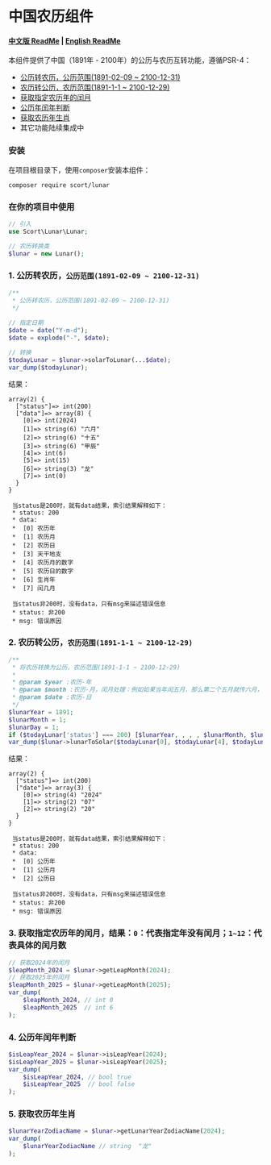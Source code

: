 # 中国农历组件

#### [中文版 ReadMe](README.md) | [English ReadMe](README.en.md)

本组件提供了中国（1891年 - 2100年）的公历与农历互转功能，遵循PSR-4：

- [公历转农历，公历范围(1891-02-09 ~ 2100-12-31)](#1-公历转农历公历范围1891-02-09--2100-12-31)
- [农历转公历，农历范围(1891-1-1 ~ 2100-12-29)](#2-农历转公历农历范围1891-1-1--2100-12-29)
- [获取指定农历年的闰月](#3-获取指定农历年的闰月结果0代表指定年没有闰月112代表具体的闰月数)
- [公历年闰年判断](#4-公历年闰年判断)
- [获取农历年生肖](#5-获取农历年生肖)
- 其它功能陆续集成中

### 安装

在项目根目录下，使用`composer`安装本组件：

```composer
composer require scort/lunar
```

### 在你的项目中使用
```php
// 引入
use Scort\Lunar\Lunar;

// 农历转换类
$lunar = new Lunar();
```

### 1. 公历转农历，`公历范围(1891-02-09 ~ 2100-12-31)`

```php
/**
 * 公历转农历，公历范围(1891-02-09 ~ 2100-12-31)
 */
 
// 指定日期
$date = date("Y-m-d");
$date = explode("-", $date);

// 转换
$todayLunar = $lunar->solarToLunar(...$date);
var_dump($todayLunar);
```

结果：

```
array(2) {
  ["status"]=> int(200)
  ["data"]=> array(8) {
    [0]=> int(2024)
    [1]=> string(6) "六月"
    [2]=> string(6) "十五"
    [3]=> string(6) "甲辰"
    [4]=> int(6)
    [5]=> int(15)
    [6]=> string(3) "龙"
    [7]=> int(0)
  }
}

 当status是200时，就有data结果，索引结果解释如下：
 * status: 200
 * data: 
 *  [0] 农历年
 *  [1] 农历月
 *  [2] 农历日
 *  [3] 天干地支
 *  [4] 农历月的数字
 *  [5] 农历日的数字
 *  [6] 生肖年
 *  [7] 闰几月
 
 当status非200时，没有data，只有msg来描述错误信息
 * status: 非200
 * msg: 错误原因
```

### 2. 农历转公历，`农历范围(1891-1-1 ~ 2100-12-29)`

```php
/**
 * 将农历转换为公历，农历范围(1891-1-1 ~ 2100-12-29)
 *
 * @param $year :农历-年
 * @param $month :农历-月，闰月处理：例如如果当年闰五月，那么第二个五月就传六月，相当于农历有13个月
 * @param $date :农历-日
 */
$lunarYear = 1891;
$lunarMonth = 1;
$lunarDay = 1;
if ($todayLunar['status'] === 200) [$lunarYear, , , , $lunarMonth, $lunarDay] = $todayLunar['data'];
var_dump($lunar->lunarToSolar($todayLunar[0], $todayLunar[4], $todayLunar[5]));
```

结果：

```
array(2) {
  ["status"]=> int(200)
  ["date"]=> array(3) {
    [0]=> string(4) "2024"
    [1]=> string(2) "07"
    [2]=> string(2) "20"
  }
}

 当status是200时，就有data结果，索引结果解释如下：
 * status: 200
 * data: 
 *  [0] 公历年
 *  [1] 公历月
 *  [2] 公历日
 
 当status非200时，没有data，只有msg来描述错误信息
 * status: 非200
 * msg: 错误原因
```

### 3. 获取指定农历年的闰月，结果：`0`：代表指定年没有闰月；`1~12`：代表具体的闰月数
```php
// 获取2024年的闰月
$leapMonth_2024 = $lunar->getLeapMonth(2024);
// 获取2025年的闰月
$leapMonth_2025 = $lunar->getLeapMonth(2025);
var_dump(
    $leapMonth_2024, // int 0
    $leapMonth_2025  // int 6
);
```

### 4. 公历年闰年判断
```php
$isLeapYear_2024 = $lunar->isLeapYear(2024);
$isLeapYear_2025 = $lunar->isLeapYear(2025);
var_dump(
    $isLeapYear_2024, // bool true
    $isLeapYear_2025  // bool false
);
```

### 5. 获取农历年生肖
```php
$lunarYearZodiacName = $lunar->getLunarYearZodiacName(2024);
var_dump(
    $lunarYearZodiacName // string  "龙"
);
```